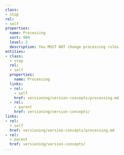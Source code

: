 ```yaml
---
class:
- stop
rel:
- self
properties:
  name: Processing
  sort: 909
  level: 2
  description: You MUST NOT change processing rules
entities:
- class:
  - stop
  rel:
  - self
  properties:
    name: Processing
  links:
  - rel:
    - self
    href: versioning/version-concepts/processing.md
  - rel:
    - parent
    href: versioning/version-concepts/
links:
- rel:
  - self
  href: versioning/version-concepts/processing.md
- rel:
  - parent
  href: versioning/version-concepts/
...
```

